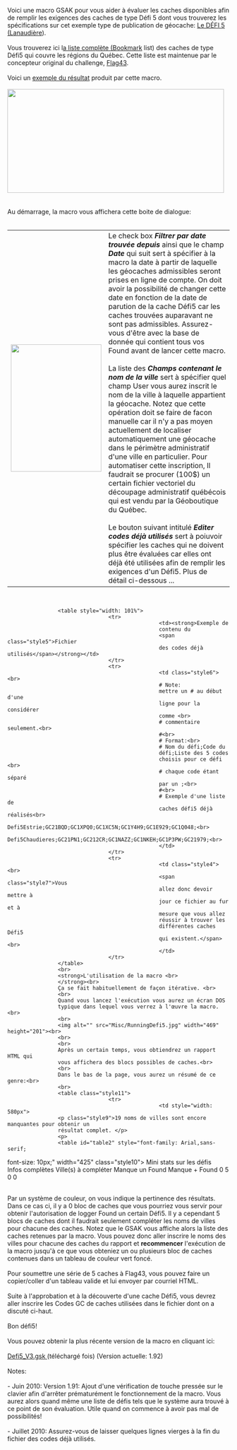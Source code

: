 Voici une macro GSAK pour vous aider à évaluer les caches 
					disponibles afin de remplir les exigences des caches de type 
					Défi 5 dont vous trouverez les spécifications sur cet 
					exemple type de publication de géocache:
					<a target="_blank" href="http://www.geocaching.com/seek/cache_details.aspx?guid=44754c7b-2a78-4ff1-995b-d0206d002d1b">
					Le DÉFI 5 (Lanaudière</a>). <br>
					<br>
					Vous trouverez ici l<a target="_blank" href="http://www.geocaching.com/bookmarks/view.aspx?guid=8cccd3c1-9b62-4e43-9e81-b6581714d7f0">a 
					liste complète (Bookmark</a> list) des caches de type Défi5 qui couvre les régions du Québec. Cette liste est 
					maintenue par le concepteur original du challenge,
					<a href="http://www.geocaching.com/profile/default.aspx?guid=baf42847-7443-43c5-b1cf-22621ff957c9">
					Flag43</a>.<br>
					<br>
					Voici un
					<a href="Misc/Sample_ResultDefi5Caches.html?id=10">
					exemple du résultat</a> produit par cette macro.<br>
					<br>
					<a class="thickbox" href="Misc/Sample_ResultDefi5Caches.html?id=10">
					<img alt="" src="Misc/sampleDefi5.jpg" width="491" height="235" class="style1"></a><br>
					<br>
					<br>
					Au démarrage, la macro vous affichera cette boite de dialogue:<br>
					<br>
					<table style="width: 100%">
									<tr>
													<td class="style3">
													<img alt="" src="Misc/DialogDefi5.jpg" width="205" height="288">
													</td>
													<td valign="top" class="style2">
													Le check box <em><strong>
													Filtrer par date trouvée 
													depuis</strong></em> ainsi 
													que le champ <em><strong>
													Date</strong></em> 
													qui suit sert à spécifier à 
													la macro la date à partir de 
													laquelle les géocaches 
													admissibles seront prises en 
													ligne de compte. On doit 
													avoir la possibilité de 
													changer cette date en 
													fonction de la date de 
													parution de la cache Défi5 
													car les caches trouvées 
													auparavant ne sont pas 
													admissibles. Assurez-vous 
													d'être avec la base de 
													donnée qui contient tous vos 
													Found avant de lancer cette 
													macro.<br>
													<br>
													La liste des <strong><em>
													Champs contenant le nom de 
													la ville</em></strong> sert 
													à spécifier quel champ User 
													vous aurez inscrit le nom de 
													la ville à laquelle 
													appartient la géocache. 
													Notez que cette opération 
													doit se faire de facon 
													manuelle car il n'y a pas 
													moyen actuellement de 
													localiser automatiquement 
													une géocache dans le 
													périmètre administratif 
													d'une ville en particulier. 
													Pour automatiser cette 
													inscription, Il faudrait se 
													procurer (100$) un certain 
													fichier vectoriel du 
													découpage administratif 
													québécois qui est vendu par 
													la Géoboutique du Québec.<br>
													<br>
													Le bouton suivant intitulé
													<strong><em>Editer codes 
													déjà utilisés</em></strong> sert 
													à poiuvoir spécifier les 
													caches qui ne doivent plus 
													être évaluées car elles ont 
													déjà été utilisées afin de 
													remplir les exigences d'un 
													Défi5. Plus de détail 
													ci-dessous ...</td>
									</tr>
					</table>
					<br>

					<table style="width: 101%">
									<tr>
													<td><strong>Exemple de 
													contenu du
													<span class="style5">Fichier 
													des codes déjà utilisés</span></strong></td>
									</tr>
									<tr>
													<td class="style6"><br>
													# Note: 
													mettre un # au début d'une 
													ligne pour la considérer 
													comme <br>
													# commentaire seulement.<br>
													#<br>
													# Format:<br>
													# Nom du défi;Code du 
													défi;Liste des 5 codes 
													choisis pour ce défi <br>
													# chaque code étant séparé 
													par un ;<br>
													#<br>
													# Exemple d'une liste de 
													caches défi5 déjà réalisés<br>
													Defi5Estrie;GC21BQD;GC1XPQ0;GC1XC5N;GC1Y4H9;GC1E929;GC1Q048;<br>
													Defi5Chaudieres;GC21PN1;GC212CR;GC1NAZZ;GC1NKEH;GC1P3PW;GC21979;<br>
													</td>
									</tr>
									<tr>
													<td class="style4"><br>
													<span class="style7">Vous 
													allez donc devoir mettre à 
													jour ce fichier au fur et à 
													mesure que vous allez 
													réussir à trouver les 
													différentes caches Défi5 
													qui existent.</span><br>
													</td>
									</tr>
					</table>
					<br>
					<strong>L'utilisation de la macro <br>
					</strong><br>
					Ça se fait habituellement de façon itérative. <br>
					<br>
					Quand vous lancez l'exécution vous aurez un écran DOS 
					typique dans lequel vous verrez à l'œuvre la macro.<br>
					<br>
					<img alt="" src="Misc/RunningDefi5.jpg" width="469" height="201"><br>
					<br>
					<br>
					Après un certain temps, vous obtiendrez un rapport HTML qui 
					vous affichera des blocs possibles de caches.<br>
					<br>
					Dans le bas de la page, vous aurez un résumé de ce genre:<br>
					<br>
					<table class="style11">
									<tr>
													<td style="width: 580px">
					<p class="style9">19 noms de villes sont encore manquantes pour obtenir un 
					résultat complet. </p>
					<p>
					<table id="table2" style="font-family: Arial,sans-serif; 
font-size: 10px;" width="425" class="style10">
									<tr>
													<td colspan="4" align="center">
													Mini stats sur les défis</td>
									</tr>
									<tr>
													<td bgcolor="#25c70f" width="86">
													&nbsp;</td>
													<td bgcolor="#81f781" width="86">
													&nbsp;</td>
													<td bgcolor="#c232d8" width="86">
													&nbsp;</td>
													<td bgcolor="#ccccff" width="86">
													&nbsp;</td>
									</tr>
									<tr>
													<td align="center" width="86">
													Infos complètes</td>
													<td align="center" width="86">
													Ville(s) à compléter</td>
													<td align="center" width="86">
													Manque un Found</td>
													<td align="center" width="86">
													Manque + Found</td>
									</tr>
									<tr>
													<td align="center" width="86">
													0</td>
													<td align="center" width="86">
													5</td>
													<td align="center" width="86">
													0</td>
													<td align="center" width="86">
													0</td>
									</tr>
					</table>
					</p>
													</td>
									</tr>
					</table>
					<br>
					Par un système de couleur, on vous indique la pertinence des 
					résultats. Dans ce cas ci, il y a 0 bloc de caches que vous 
					pourriez vous servir pour obtenir l'autorisation de logger 
					Found un certain Défi5. Il y a cependant 5 blocs de caches 
					dont il faudrait&nbsp;seulement compléter les noms de villes pour 
					chacune des caches. Notez que le GSAK vous affiche alors la 
					liste des caches retenues par la macro. Vous pouvez donc 
					aller inscrire le noms des villes pour chacune des caches du 
					rapport et <strong>recommencer</strong> l'exécution de la macro jusqu'à ce 
					que vous obteniez un ou plusieurs bloc de caches contenues 
					dans un tableau de couleur <span class="style8">vert foncé</span>.<br>
					<br>
					Pour soumettre une série de 5 caches à Flag43, vous pouvez 
					faire un copier/coller d'un tableau valide et lui envoyer 
					par courriel HTML.<br>
					<br>
					Suite à l'approbation et à la découverte d'une cache Défi5, 
					vous devrez aller inscrire les Codes GC de caches utilisées 
					dans le fichier dont on a discuté ci-haut. <br>
					<br>
					Bon défi5!<br>
					<br>
					Vous pouvez obtenir la plus récente version de la macro en 
					cliquant ici: <br>
					<br>
					<a linkindex="126" onclick="window.open(this.href);return false;" class="postlink" href="Misc/Defi5_V3.gsk?id=9">Defi5_V3.gsk 
					</a>(téléchargé <font color="#FF0000"><script language="Javascript">ccount_display('9')</script>
					</font>fois) (Version actuelle: 1.92)<br>
					<br>
					Notes:<br>
					<br>
					- Juin 2010: Version 1.91: Ajout d'une vérification de 
					touche pressée sur le clavier afin d'arrêter prématurément 
					le fonctionnement de la macro. Vous aurez alors quand même 
					une liste de défis tels que le système aura trouvé à ce 
					point de son évaluation. Utile quand on commence à avoir pas 
					mal de possibilités! <br>
					<br>
					- Juillet 2010: Assurez-vous de laisser quelques lignes 
					vierges à la fin du fichier des codes déjà utilisés.<br>
